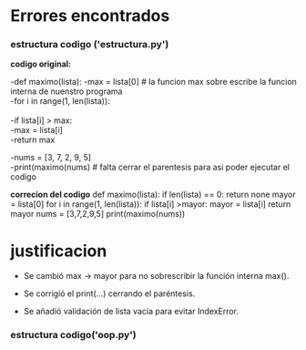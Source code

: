 # Errores encontrados

### estructura codigo ('estructura.py')

**codigo original:**

-def maximo(lista):
    -max = lista[0]          # la funcion max sobre escribe la funcion interna de nuenstro programa  <br>
    -for i in range(1, len(lista)): <br>   
        -if lista[i] > max:  <br>
            -max = lista[i]  <br>
    -return max  <br>

-nums = [3, 7, 2, 9, 5]  <br>
-print(maximo(nums) # falta cerrar el parentesis para asi poder ejecutar el codigo  

**correcion del codigo**
def maximo(lista):
    if len(lista) == 0: 
        return none
    mayor = lista[0]
    for i in range(1, len(lista)):
        if lista[i] >mayor:
            mayor = lista[i]
    return mayor
nums = [3,7,2,9,5]
print(maximo(nums))

# justificacion 

- Se cambió max → mayor para no sobrescribir la función interna max().

- Se corrigió el print(...) cerrando el paréntesis.

- Se añadió validación de lista vacía para evitar IndexError.

### estructura codigo('oop.py')